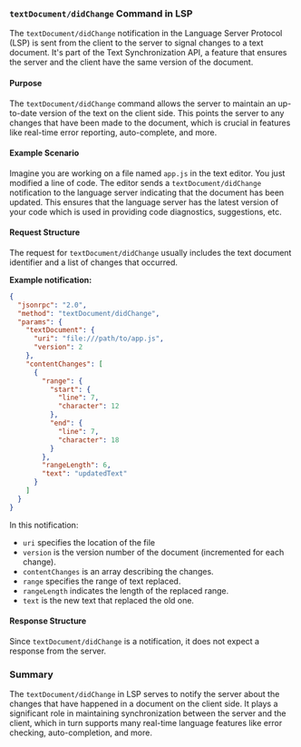 ### `textDocument/didChange` Command in LSP

The `textDocument/didChange` notification in the Language Server Protocol (LSP) is sent from the client to the server to signal changes to a text document. It's part of the Text Synchronization API, a feature that ensures the server and the client have the same version of the document.

#### Purpose

The `textDocument/didChange` command allows the server to maintain an up-to-date version of the text on the client side. This points the server to any changes that have been made to the document, which is crucial in features like real-time error reporting, auto-complete, and more.

#### Example Scenario

Imagine you are working on a file named `app.js` in the text editor. You just modified a line of code. The editor sends a `textDocument/didChange` notification to the language server indicating that the document has been updated. This ensures that the language server has the latest version of your code which is used in providing code diagnostics, suggestions, etc.

#### Request Structure

The request for `textDocument/didChange` usually includes the text document identifier and a list of changes that occurred.

**Example notification:**

```json
{
  "jsonrpc": "2.0",
  "method": "textDocument/didChange",
  "params": {
    "textDocument": {
      "uri": "file:///path/to/app.js",
      "version": 2
    },
    "contentChanges": [
      {
        "range": {
          "start": {
            "line": 7,
            "character": 12
          },
          "end": {
            "line": 7,
            "character": 18
          }
        },
        "rangeLength": 6,
        "text": "updatedText"
      }
    ]
  }
}
```

In this notification:
- `uri` specifies the location of the file
- `version` is the version number of the document (incremented for each change).
- `contentChanges` is an array describing the changes. 
- `range` specifies the range of text replaced.
- `rangeLength` indicates the length of the replaced range. 
- `text` is the new text that replaced the old one.

#### Response Structure

Since `textDocument/didChange` is a notification, it does not expect a response from the server.

### Summary

The `textDocument/didChange` in LSP serves to notify the server about the changes that have happened in a document on the client side. It plays a significant role in maintaining synchronization between the server and the client, which in turn supports many real-time language features like error checking, auto-completion, and more.